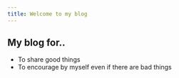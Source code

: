 ```yaml
---
title: Welcome to my blog
---
```


## My blog for..
- To share good things
- To encourage by myself even if there are bad things
